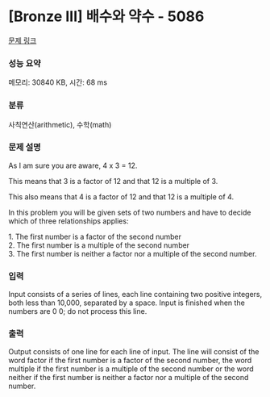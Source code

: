 # [Bronze III] 배수와 약수 - 5086 

[문제 링크](https://www.acmicpc.net/problem/5086) 

### 성능 요약

메모리: 30840 KB, 시간: 68 ms

### 분류

사칙연산(arithmetic), 수학(math)

### 문제 설명

<p>As I am sure you are aware, 4 x 3 = 12. </p>

<p>This means that 3 is a factor of 12 and that 12 is a multiple of 3. </p>

<p>This also means that 4 is a factor of 12 and that 12 is a multiple of 4. </p>

<p>In this problem you will be given sets of two numbers and have to decide which of three relationships applies: </p>

<p>1. The first number is a factor of the second number <br>
2. The first number is a multiple of the second number <br>
3. The first number is neither a factor nor a multiple of the second number.</p>

### 입력 

 <p>Input consists of a series of lines, each line containing two positive integers, both less than 10,000, separated by a space. Input is finished when the numbers are 0 0; do not process this line. </p>

### 출력 

 <p>Output consists of one line for each line of input. The line will consist of the word factor if the first number is a factor of the second number, the word multiple if the first number is a multiple of the second number or the word neither if the first number is neither a factor nor a multiple of the second number. </p>

